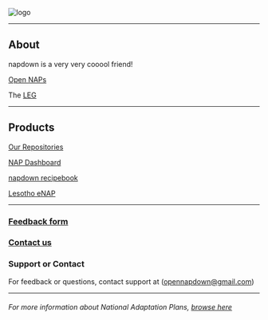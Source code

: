 
  
![logo](https://www.reeep.org/sites/default/files/styles/reeep_large/public/UNFCCC.png?itok=4zFlTp9Z)  

*****

## About
napdown is a very very cooool friend!

[Open NAPs](https://napcentral.netlify.app/open-naps/)

The [LEG](https://unfccc.int/LEG)

------

## Products
[Our Repositories](https://github.com/napdown)

[NAP Dashboard](https://napdown.github.io/O-NAPs-Dashboard/)

[napdown recipebook](https://napdown.github.io/NAPdown/)  

[Lesotho eNAP](https://napdown.github.io/Lesotho/)

-----
### [Feedback form](https://napdown.github.io/)

### [Contact us](mailto:opennapdown@gmail.com) 

### Support or Contact
For feedback or questions, contact support at (opennapdown@gmail.com)

---




###### For more information about National Adaptation Plans, [browse here](https://www4.unfccc.int/sites/NAPC/Pages/national-adaptation-plans.aspx)



